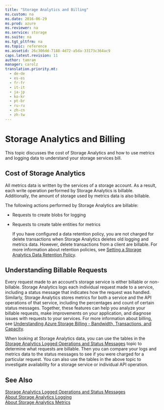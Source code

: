 ```yaml
---
title: "Storage Analytics and Billing"
ms.custom: na
ms.date: 2016-06-29
ms.prod: azure
ms.reviewer: na
ms.service: storage
ms.suite: na
ms.tgt_pltfrm: na
ms.topic: reference
ms.assetid: 26c306dd-7188-4d72-a5da-33173c364ac9
caps.latest.revision: 11
author: tamram
manager: carolz
translation.priority.mt: 
  - de-de
  - es-es
  - fr-fr
  - it-it
  - ja-jp
  - ko-kr
  - pt-br
  - ru-ru
  - zh-cn
  - zh-tw
---
```

# Storage Analytics and Billing
This topic discusses the cost of Storage Analytics and how to use metrics and logging data to understand your storage services bill.  
  
## Cost of Storage Analytics  
All metrics data is written by the services of a storage account. As a result, each write operation performed by Storage Analytics is billable. Additionally, the amount of storage used by metrics data is also billable.  
  
 The following actions performed by Storage Analytics are billable:  
  
- Requests to create blobs for logging  
  
- Requests to create table entities for metrics  
  
  If you have configured a data retention policy, you are not charged for delete transactions when Storage Analytics deletes old logging and metrics data. However, delete transactions from a client are billable. For more information about retention policies, see [Setting a Storage Analytics Data Retention Policy](Setting-a-Storage-Analytics-Data-Retention-Policy.md).  
  
## Understanding Billable Requests  
 Every request made to an account’s storage service is either billable or non-billable. Storage Analytics logs each individual request made to a service, including a status message that indicates how the request was handled. Similarly, Storage Analytics stores metrics for both a service and the API operations of that service, including the percentages and count of certain status messages. Together, these features can help you analyze your billable requests, make improvements on your application, and diagnose issues with requests to your services. For more information about billing, see [Understanding Azure Storage Billing - Bandwidth, Transactions, and Capacity](http://blogs.msdn.com/b/windowsazurestorage/archive/2010/07/09/understanding-windows-azure-storage-billing-bandwidth-transactions-and-capacity.aspx).  
  
 When looking at Storage Analytics data, you can use the tables in the [Storage Analytics Logged Operations and Status Messages](Storage-Analytics-Logged-Operations-and-Status-Messages.md) topic to determine what requests are billable. Then you can compare your logs and metrics data to the status messages to see if you were charged for a particular request. You can also use the tables in the above topic to investigate availability for a storage service or individual API operation.  
  
## See Also  
 [Storage Analytics Logged Operations and Status Messages](Storage-Analytics-Logged-Operations-and-Status-Messages.md)   
 [About Storage Analytics Logging](About-Storage-Analytics-Logging.md)   
 [About Storage Analytics Metrics](About-Storage-Analytics-Metrics.md)
